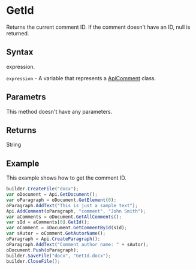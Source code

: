 # GetId

Returns the current comment ID. If the comment doesn't have an ID, null is returned.

## Syntax

expression.

`expression` - A variable that represents a [ApiComment](../ApiComment.md) class.

## Parametrs

This method doesn't have any parameters.

## Returns

String

## Example

This example shows how to get the comment ID.

```javascript
builder.CreateFile("docx");
var oDocument = Api.GetDocument();
var oParagraph = oDocument.GetElement(0);
oParagraph.AddText("This is just a sample text");
Api.AddComment(oParagraph, "comment", "John Smith");
var aComments = oDocument.GetAllComments();
var sId = aComments[0].GetId();
var oComment = oDocument.GetCommentById(sId);
var sAutor = oComment.GetAutorName();
oParagraph = Api.CreateParagraph();
oParagraph.AddText("Comment author name: " + sAutor);
oDocument.Push(oParagraph);
builder.SaveFile("docx", "GetId.docx");
builder.CloseFile();
```